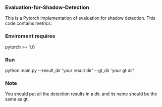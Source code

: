 ### Evaluation-for-Shadow-Detection
This is a Pytorch implementation of evaluation for shadow detection.
This code contains metrics:


### Enviroment requires
pytorch >= 1.0
### Run
python main.py --result_dir 'your result dir' --gt_dir 'your gt dir'
### Note
You should put all the detection results in a dir, and its name should be the same as gt.
